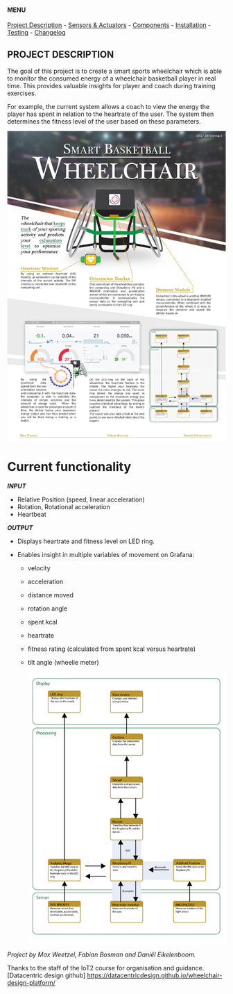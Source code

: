 #### MENU

[Project Description](README.md) - [Sensors & Actuators](SENSORS_ACTUATORS.md) - [Components](COMPONENTS.md) - [Installation](INSTALLATION.md) - [Testing](TESTING.md) -  [Changelog](CHANGELOG.md)

## PROJECT DESCRIPTION

The goal of this project is to create a smart sports wheelchair which is able to monitor the consumed energy of a wheelchair basketball player in real time. This provides valuable insights for player and coach during training exercises.

For example, the current system allows a coach to view the energy the player has spent in relation to the heartrate of the user. The system then determines the fitness level of the user based on these parameters.

![](Images/Poster_v1.0.0.jpg)


# Current functionality

__*INPUT*__
* Relative Position (speed, linear acceleration)
* Rotation, Rotational acceleration
* Heartbeat

__*OUTPUT*__
-	Displays heartrate and fitness level on LED ring.
- Enables insight in multiple variables of movement on Grafana:

   * velocity
   * acceleration
   * distance moved
   * rotation angle
   * spent kcal
   * heartrate
   * fitness rating (calculated from spent kcal versus heartrate)
   * tilt angle (wheelie meter)					


	 ![](Images/System-architecture_v2.png)


*Project by Max Weetzel, Fabian Bosman and Daniël Eikelenboom.*

Thanks to the staff of the IoT2 course for organisation and guidance.
[Datacentric design github] https://datacentricdesign.github.io/wheelchair-design-platform/

